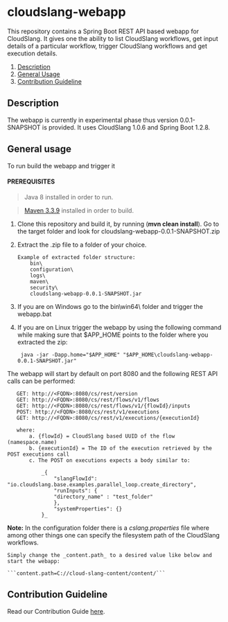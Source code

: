 # cloudslang-webapp
This repository contains a Spring Boot REST API based webapp for CloudSlang.
It gives one the ability to list CloudSlang workflows, get input details of a particular workflow, 
trigger CloudSlang workflows and get execution details.

1. [Description](#description)
2. [General Usage](#general-usage)
3. [Contribution Guideline](contribution-guideline)

<a name="description"/>

## Description

The webapp is currently in experimental phase thus version 0.0.1-SNAPSHOT is provided.
It uses CloudSlang 1.0.6 and Spring Boot 1.2.8.

<a name="general-usage"/>

## General usage

To run build the webapp and trigger it

#### PREREQUISITES

> Java 8 installed in order to run.

> [Maven 3.3.9](https://archive.apache.org/dist/maven/maven-3/3.3.9/binaries/) installed in order to build. 

1. Clone this repository and build it, by running (**mvn clean install**).
   Go to the target folder and look for cloudslang-webapp-0.0.1-SNAPSHOT.zip

2. Extract the .zip file to a folder of your choice.
   
   ```
   Example of extracted folder structure:
       bin\
       configuration\
       logs\
       maven\
       security\
       cloudslang-webapp-0.0.1-SNAPSHOT.jar
   ```
   
3. If you are on Windows go to the bin\win64\ folder and trigger the webapp.bat
4. If you are on Linux trigger the webapp by using the following command while making sure that $APP_HOME points to
   the folder where you extracted the zip:
   
   ```
    java -jar -Dapp.home="$APP_HOME" "$APP_HOME\cloudslang-webapp-0.0.1-SNAPSHOT.jar"
   ```
The webapp will start by default on port 8080 and the following REST API calls 
can be performed:
 
 ```
    GET: http://<FQDN>:8080/cs/rest/version
    GET: http://<FQDN>:8080/cs/rest/flows/v1/flows
    GET: http://<FQDN>:8080/cs/rest/flows/v1/{flowId}/inputs
    POST: http://<FQDN>:8080/cs/rest/v1/executions
    GET: http://<FQDN>:8080/cs/rest/v1/executions/{executionId}
    
    where:
        a. {flowId} = CloudSlang based UUID of the flow (namespace.name)
        b. {executionId} = The ID of the execution retrieved by the POST executions call
        c. The POST on executions expects a body similar to:
        
            _{    
                "slangFlowId": "io.cloudslang.base.examples.parallel_loop.create_directory",
                "runInputs": {
                "directory_name" : "test_folder"
                },
                "systemProperties": {}
            }_
 
 ```   
 **Note:** In the configuration folder there is a _cslang.properties_ file where among other things 
 one can specify the filesystem path of the CloudSlang workflows.
 
    Simply change the _content.path_ to a desired value like below and start the webapp: 
 
    ```content.path=C://cloud-slang-content/content/```
 
<a name="contribution-guideline"/>                                       
                                       
## Contribution Guideline
                                       
Read our Contribution Guide [here](CONTRIBUTING.md).   